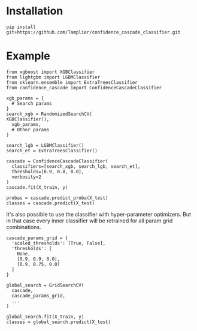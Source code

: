
# Installation
```
pip install git+https://github.com/Tamplier/confidence_cascade_classifier.git
```
# Example
```
from xgboost import XGBClassifier
from lightgbm import LGBMClassifier
from sklearn.ensemble import ExtraTreesClassifier
from confidence_cascade import ConfidenceCascadeClassifier

xgb_params = {
  # Search params
}
search_xgb = RandomizedSearchCV(
XGBClassifier(),
  xgb_params,
  # Other params
)

search_lgb = LGBMClassifier()
search_et = ExtraTreesClassifier()

cascade = ConfidenceCascadeClassifier(
  classifiers=[search_xgb, search_lgb, search_et],
  thresholds=[0.9, 0.8, 0.0],
  verbosity=2
)
cascade.fit(X_train, y)

probas = cascade.predict_proba(X_test)
classes = cascade.predict(X_test)
```

It's also possible to use the classifier with hyper-parameter optimizers.
But in that case every inner classifier will be retrained for all param grid combinations.

```
cascade_params_grid = {
  'scaled_thresholds': [True, False],
  'thresholds': [
    None,
    [0.9, 0.9, 0.0],
    [0.9, 0.75, 0.0]
  ]
}

global_search = GridSearchCV(
  cascade,
  cascade_params_grid,
  ...
)

global_search.fit(X_train, y)
classes = global_search.predict(X_test)
```
